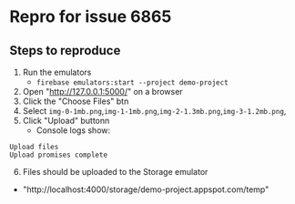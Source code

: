 # Repro for issue 6865

## Steps to reproduce

1. Run the emulators
   - `firebase emulators:start --project demo-project`
2. Open "http://127.0.0.1:5000/" on a browser
3. Click the "Choose Files" btn
4. Select `img-0-1mb.png`,`img-1-1mb.png`,`img-2-1.3mb.png`,`img-3-1.2mb.png`,
5. Click "Upload" buttonn
   - Console logs show:

```
Upload files
Upload promises complete
```

6. Files should be uploaded to the Storage emulator

- "http://localhost:4000/storage/demo-project.appspot.com/temp"
